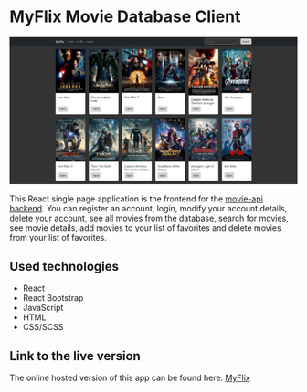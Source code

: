 # MyFlix Movie Database Client

![Screenshot](screenshot.png)

This React single page application is the frontend for the [movie-api backend](https://github.com/Schlumen/movie-api).
You can register an account, login, modify your account details, delete your account, see all movies from the database, search for movies, see movie details, add movies to your list of favorites and delete movies from your list of favorites.

## Used technologies

- React
- React Bootstrap
- JavaScript
- HTML
- CSS/SCSS

## Link to the live version

The online hosted version of this app can be found here: [MyFlix](https://myflix.haendler.dev)